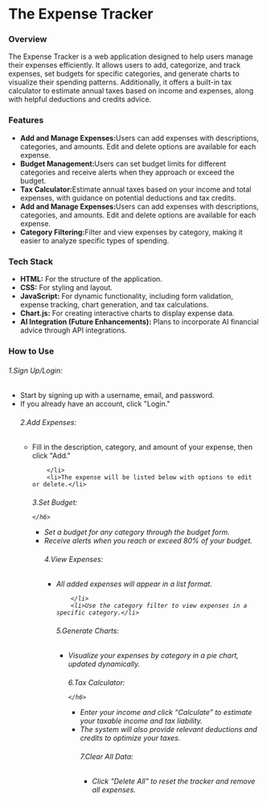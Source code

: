 
<h1>The Expense Tracker</h1>

<h3>Overview</h3>
<p>The Expense Tracker is a web application designed to help users manage their expenses efficiently. It allows users to add, categorize, and track expenses, set budgets for specific categories, and generate charts to visualize their spending patterns. Additionally, it offers a built-in tax calculator to estimate annual taxes based on income and expenses, along with helpful deductions and credits advice.</p>

<h3>Features</h3>
<ul>
    <li><b>Add and Manage Expenses:</b>Users can add expenses with descriptions, categories, and amounts. Edit and delete options are available for each expense.</li>
    <li><b>Budget Management:</b>Users can set budget limits for different categories and receive alerts when they approach or exceed the budget.</li>
    <li><b>Tax Calculator:</b>Estimate annual taxes based on your income and total expenses, with guidance on potential deductions and tax credits.</li>
    <li><b>Add and Manage Expenses:</b>Users can add expenses with descriptions, categories, and amounts. Edit and delete options are available for each expense.</li>
    <li><b>Category Filtering:</b>Filter and view expenses by category, making it easier to analyze specific types of spending.</li>

</ul>

<h3>Tech Stack</h3>

<ul>
    <li><b>HTML:</b> For the structure of the application.</li>
    <li><b>CSS:</b> For styling and layout.</li>
    <li><b>JavaScript:</b> For dynamic functionality, including form validation, expense tracking, chart generation, and tax calculations.</li>
    <li><b>Chart.js:</b> For creating interactive charts to display expense data.</li>
    <li><b>AI Integration (Future Enhancements):</b> Plans to incorporate AI financial advice through API integrations.</li>
</ul>

<h3>How to Use</h3>

<h6>1.Sign Up/Login:</h6>
<ul>
    <li>Start by signing up with a username, email, and password.
        </li>
        <li>If you already have an account, click "Login."</li>
<h6>2.Add Expenses:</h6>
<ul>
    <li>Fill in the description, category, and amount of your expense, then click "Add."

        </li>
        <li>The expense will be listed below with options to edit or delete.</li>
<h6>3.Set Budget:

    
    
    </h6>
<ul>
    <li>Set a budget for any category through the budget form.
        </li>
        <li>Receive alerts when you reach or exceed 80% of your budget.</li>
<h6>4.View Expenses:</h6>
<ul>
    <li>All added expenses will appear in a list format.
        
        
        
        
        </li>
        <li>Use the category filter to view expenses in a specific category.</li>
<h6>5.Generate Charts:</h6>
<ul>
    <li>Visualize your expenses by category in a pie chart, updated dynamically.
        </li>
<h6>6.Tax Calculator:

    
    
    
    
    
    </h6>
<ul>
    <li>Enter your income and click “Calculate” to estimate your taxable income and tax liability.
        </li>
        <li>The system will also provide relevant deductions and credits to optimize your taxes.</li>
<h6>7.Clear All Data:</h6>
<ul>
    <li>Click "Delete All" to reset the tracker and remove all expenses.
        </li>
       
</ul>